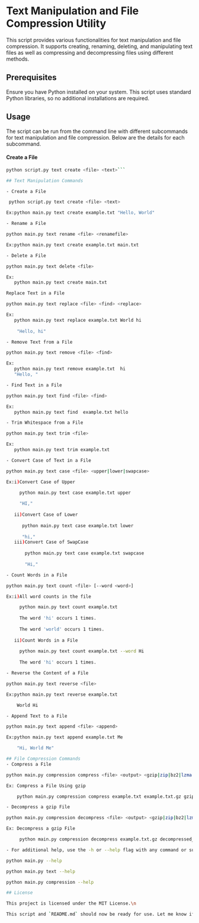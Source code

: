 # Text Manipulation and File Compression Utility

This script provides various functionalities for text manipulation and file compression. It supports creating, renaming, deleting, and manipulating text files as well as compressing and decompressing files using different methods.

## Prerequisites

Ensure you have Python installed on your system. This script uses standard Python libraries, so no additional installations are required.

## Usage

The script can be run from the command line with different subcommands for text manipulation and file compression. Below are the details for each subcommand.
#### Create a File
```sh
python script.py text create <file> <text>```

## Text Manipulation Commands

- Create a File

 python script.py text create <file> <text>

Ex:python main.py text create example.txt "Hello, World"

- Rename a File

python main.py text rename <file> <renamefile>

Ex:python main.py text create example.txt main.txt

- Delete a File

python main.py text delete <file>

Ex: 
   python main.py text create main.txt

Replace Text in a File

python main.py text replace <file> <find> <replace>

Ex:
   python main.py text replace example.txt World hi
   
    "Hello, hi"

- Remove Text from a File

python main.py text remove <file> <find>

Ex:
   python main.py text remove example.txt  hi
   "Hello, "

- Find Text in a File

python main.py text find <file> <find>

Ex:
   python main.py text find  example.txt hello

- Trim Whitespace from a File

python main.py text trim <file>

Ex:
   python main.py text trim example.txt

- Convert Case of Text in a File

python main.py text case <file> <upper|lower|swapcase>

Ex:i)Convert Case of Upper

     python main.py text case example.txt upper
     
     "HI,"
     
   ii)Convert Case of Lower
   
      python main.py text case example.txt lower
      
      "hi,"
   iii)Convert Case of SwapCase
   
       python main.py text case example.txt swapcase
       
       "Hi,"

- Count Words in a File

python main.py text count <file> [--word <word>]

Ex:i)All word counts in the file

     python main.py text count example.txt
     
     The word 'hi' occurs 1 times.
     
     The word 'world' occurs 1 times.
     
   ii)Count Words in a File
   
     python main.py text count example.txt --word Hi
     
     The word 'hi' occurs 1 times.

- Reverse the Content of a File

python main.py text reverse <file>

Ex:python main.py text reverse example.txt

    World Hi

- Append Text to a File

python main.py text append <file> <append>

Ex:python main.py text append example.txt Me

    "Hi, World Me"

## File Compression Commands
- Compress a File

python main.py compression compress <file> <output> <gzip|zip|bz2|lzma|tar>

Ex: Compress a File Using gzip

    python main.py compression compress example.txt example.txt.gz gzip

- Decompress a gzip File

python main.py compression decompress <file> <output> <gzip|zip|bz2|lzma|tar>

Ex: Decompress a gzip File

     python main.py compression decompress example.txt.gz decompressed_example.txt gzip

- For additional help, use the -h or --help flag with any command or subcommand.

python main.py --help

python main.py text --help

python main.py compression --help

## License

This project is licensed under the MIT License.\n

This script and `README.md` should now be ready for use. Let me know if there are any further modifications or if you need any additional features!





